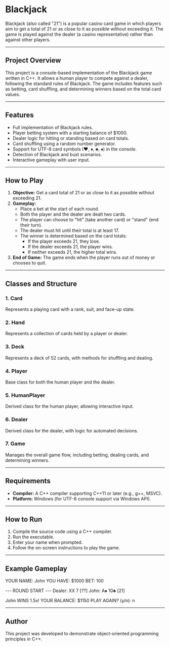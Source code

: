# Blackjack

Blackjack (also called "21") is a popular casino card game in which players aim to get a total of 21 or as close to it as possible without exceeding it. The game is played against the dealer (a casino representative) rather than against other players.

---

## Project Overview

This project is a console-based implementation of the Blackjack game written in C++. It allows a human player to compete against a dealer, following the standard rules of Blackjack. The game includes features such as betting, card shuffling, and determining winners based on the total card values.

---

## Features

- Full implementation of Blackjack rules.
- Player betting system with a starting balance of $1000.
- Dealer logic for hitting or standing based on card totals.
- Card shuffling using a random number generator.
- Support for UTF-8 card symbols (♥, ♦, ♣, ♠) in the console.
- Detection of Blackjack and bust scenarios.
- Interactive gameplay with user input.

---

## How to Play

1. **Objective:** Get a card total of 21 or as close to it as possible without exceeding 21.
2. **Gameplay:**
   - Place a bet at the start of each round.
   - Both the player and the dealer are dealt two cards.
   - The player can choose to "hit" (take another card) or "stand" (end their turn).
   - The dealer must hit until their total is at least 17.
   - The winner is determined based on the card totals:
     - If the player exceeds 21, they lose.
     - If the dealer exceeds 21, the player wins.
     - If neither exceeds 21, the higher total wins.
3. **End of Game:** The game ends when the player runs out of money or chooses to quit.

---

## Classes and Structure

### 1. **Card**
Represents a playing card with a rank, suit, and face-up state.

### 2. **Hand**
Represents a collection of cards held by a player or dealer.

### 3. **Deck**
Represents a deck of 52 cards, with methods for shuffling and dealing.

### 4. **Player**
Base class for both the human player and the dealer.

### 5. **HumanPlayer**
Derived class for the human player, allowing interactive input.

### 6. **Dealer**
Derived class for the dealer, with logic for automated decisions.

### 7. **Game**
Manages the overall game flow, including betting, dealing cards, and determining winners.

---

## Requirements

- **Compiler:** A C++ compiler supporting C++11 or later (e.g., g++, MSVC).
- **Platform:** Windows (for UTF-8 console support via Windows API).

---

## How to Run

1. Compile the source code using a C++ compiler.
2. Run the executable.
3. Enter your name when prompted.
4. Follow the on-screen instructions to play the game.

---

## Example Gameplay

YOUR NAME: John YOU HAVE: $1000 BET: 100

--- ROUND START --- Dealer: XX 7 [??] John: A♠ 10♣ [21]

John WINS 1.5x! YOUR BALANCE: $1150 PLAY AGAIN? (y/n): n

---

## Author

This project was developed to demonstrate object-oriented programming principles in C++.